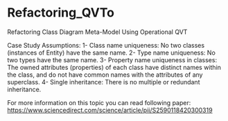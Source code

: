 # Refactoring_QVTo
Refactoring Class Diagram Meta-Model Using Operational QVT

Case Study Assumptions: 
1- Class name uniqueness: No two classes (instances of Entity) have the same name. 
2- Type name uniqueness: No two types have the same name. 
3- Property name uniqueness in classes: The owned attributes (properties) of each class have distinct names within the class, and do not have common names with the attributes of any superclass. 4- Single inheritance: There is no multiple or redundant inheritance.

For more information on this topic you can read following paper: 
https://www.sciencedirect.com/science/article/pii/S2590118420300319
